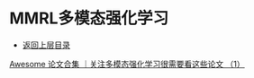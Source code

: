 # MMRL多模态强化学习

* [返回上层目录](../reinforcement-learning.md)



[Awesome 论文合集 ｜关注多模态强化学习很需要看这些论文 （1）](https://mp.weixin.qq.com/s/yKEAPdvjHVqSB7JkMHFRcw)